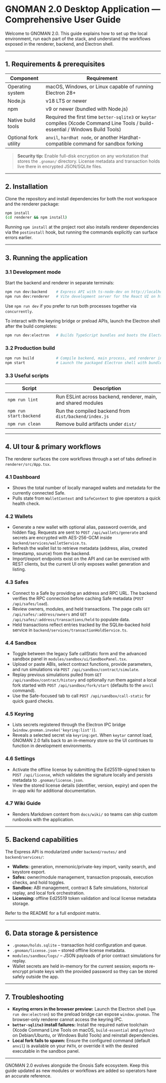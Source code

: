 # GNOMAN 2.0 Desktop Application — Comprehensive User Guide

Welcome to GNOMAN 2.0. This guide explains how to set up the local environment, run each part of the stack,
and understand the workflows exposed in the renderer, backend, and Electron shell.

---

## 1. Requirements & prerequisites

| Component | Requirement |
| --- | --- |
| Operating system | macOS, Windows, or Linux capable of running Electron 28+ |
| Node.js | v18 LTS or newer |
| npm | v9 or newer (bundled with Node.js) |
| Native build tools | Required the first time `better-sqlite3` or `keytar` compiles (Xcode Command Line Tools / build-essential / Windows Build Tools) |
| Optional fork utility | `anvil`, `hardhat node`, or another Hardhat-compatible command for sandbox forking |

> **Security tip:** Enable full-disk encryption on any workstation that stores the `.gnoman/` directory.
> License metadata and transaction holds live there in encrypted JSON/SQLite files.

---

## 2. Installation

Clone the repository and install dependencies for both the root workspace and the renderer package:

```bash
npm install
(cd renderer && npm install)
```

Running `npm install` at the project root also installs renderer dependencies via the `postinstall` hook,
but running the commands explicitly can surface errors earlier.

---

## 3. Running the application

### 3.1 Development mode

Start the backend and renderer in separate terminals:

```bash
npm run dev:backend    # Express API with ts-node-dev on http://localhost:4399
npm run dev:renderer   # Vite development server for the React UI on http://localhost:5173
```

Use `npm run dev` if you prefer to run both processes together via `concurrently`.

To interact with the keyring bridge or preload APIs, launch the Electron shell after the build completes:

```bash
npm run dev:electron   # Builds TypeScript bundles and boots the Electron window
```

### 3.2 Production build

```bash
npm run build          # Compile backend, main process, and renderer into dist/
npm start              # Launch the packaged Electron shell with bundled assets
```

### 3.3 Useful scripts

| Script | Description |
| --- | --- |
| `npm run lint` | Run ESLint across backend, renderer, main, and shared modules |
| `npm run start:backend` | Run the compiled backend from `dist/backend/index.js` |
| `npm run clean` | Remove build artifacts under `dist/` |

---

## 4. UI tour & primary workflows

The renderer surfaces the core workflows through a set of tabs defined in `renderer/src/App.tsx`.

### 4.1 Dashboard
- Shows the total number of locally managed wallets and metadata for the currently connected Safe.
- Pulls state from `WalletContext` and `SafeContext` to give operators a quick health check.

### 4.2 Wallets
- Generate a new wallet with optional alias, password override, and hidden flag. Requests are sent to
  `POST /api/wallets/generate` and secrets are encrypted with AES-256-GCM inside
  `backend/services/walletService.ts`.
- Refresh the wallet list to retrieve metadata (address, alias, created timestamp, source) from the backend.
- Import/export endpoints exist on the API and can be exercised with REST clients, but the current UI only
  exposes wallet generation and listing.

### 4.3 Safes
- Connect to a Safe by providing an address and RPC URL. The backend verifies the RPC connection before
  caching Safe metadata (`POST /api/safes/load`).
- Review owners, modules, and held transactions. The page calls `GET /api/safes/:address/owners` and
  `GET /api/safes/:address/transactions/held` to populate data.
- Held transactions reflect entries tracked by the SQLite-backed hold service in
  `backend/services/transactionHoldService.ts`.

### 4.4 Sandbox
- Toggle between the legacy Safe callStatic form and the advanced sandbox panel in
  `modules/sandbox/ui/SandboxPanel.tsx`.
- Upload or paste ABIs, select contract functions, provide parameters, and run simulations via
  `POST /api/sandbox/contract/simulate`.
- Replay previous simulations pulled from `GET /api/sandbox/contract/history` and optionally run them against
  a local fork started with `POST /api/sandbox/fork/start` (defaults to the `anvil` command).
- Use the Safe-focused tab to call `POST /api/sandbox/call-static` for quick guard checks.

### 4.5 Keyring
- Lists secrets registered through the Electron IPC bridge (`window.gnoman.invoke('keyring:list')`).
- Reveals a selected secret via `keyring:get`. When `keytar` cannot load, GNOMAN 2.0 falls back to an
  in-memory store so the UI continues to function in development environments.

### 4.6 Settings
- Activate the offline license by submitting the Ed25519-signed token to `POST /api/license`, which validates
  the signature locally and persists metadata to `.gnoman/license.json`.
- View the stored license details (identifier, version, expiry) and open the in-app wiki for additional
  documentation.

### 4.7 Wiki Guide
- Renders Markdown content from `docs/wiki/` so teams can ship custom runbooks with the application.

---

## 5. Backend capabilities

The Express API is modularized under `backend/routes/` and `backend/services/`:

- **Wallets:** generation, mnemonic/private-key import, vanity search, and keystore export.
- **Safes:** owner/module management, transaction proposals, execution checks, and hold toggles.
- **Sandbox:** ABI management, contract & Safe simulations, historical replay, and local fork orchestration.
- **Licensing:** offline Ed25519 token validation and local license metadata storage.

Refer to the README for a full endpoint matrix.

---

## 6. Data storage & persistence

- `.gnoman/holds.sqlite` – transaction hold configuration and queue.
- `.gnoman/license.json` – stored offline license metadata.
- `modules/sandbox/logs/` – JSON payloads of prior contract simulations for replay.
- Wallet secrets are held in-memory for the current session; exports re-encrypt private keys with the
  provided password so they can be stored safely outside the app.

---

## 7. Troubleshooting

- **Keyring errors in the browser preview:** Launch the Electron shell (`npm run dev:electron`) so the
  preload bridge can expose `window.gnoman`. The browser-only renderer cannot access the keyring IPC.
- **`better-sqlite3` install failures:** Install the required native toolchain (Xcode Command Line Tools on
  macOS, `build-essential` and `python3` on Debian/Ubuntu, or Windows Build Tools) and reinstall
  dependencies.
- **Local fork fails to spawn:** Ensure the configured command (default `anvil`) is available on your
  `PATH`, or override it with the desired executable in the sandbox panel.

---

GNOMAN 2.0 evolves alongside the Gnosis Safe ecosystem. Keep this guide updated as new modules or workflows
are added so operators have an accurate reference.
